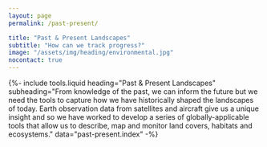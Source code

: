 ```yaml
---
layout: page
permalink: /past-present/

title: "Past & Present Landscapes"
subtitle: "How can we track progress?"
image: "/assets/img/heading/environmental.jpg"
nocontact: true
---
```


{%-
include tools.liquid
heading="Past & Present Landscapes"
subheading="From knowledge of the past, we can inform the future but we need the tools to capture how we have historically shaped the landscapes of today. Earth observation data from satellites and aircraft give us a unique insight and so we have worked to develop a series of globally-applicable tools that allow us to describe, map and monitor land covers, habitats and ecosystems."
data="past-present.index"
-%}
